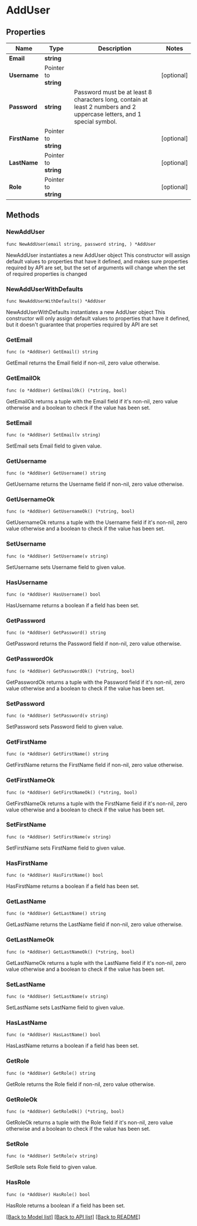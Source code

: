 # AddUser

## Properties

Name | Type | Description | Notes
------------ | ------------- | ------------- | -------------
**Email** | **string** |  | 
**Username** | Pointer to **string** |  | [optional] 
**Password** | **string** | Password must be at least 8 characters long, contain at least 2 numbers and 2 uppercase letters, and 1 special symbol. | 
**FirstName** | Pointer to **string** |  | [optional] 
**LastName** | Pointer to **string** |  | [optional] 
**Role** | Pointer to **string** |  | [optional] 

## Methods

### NewAddUser

`func NewAddUser(email string, password string, ) *AddUser`

NewAddUser instantiates a new AddUser object
This constructor will assign default values to properties that have it defined,
and makes sure properties required by API are set, but the set of arguments
will change when the set of required properties is changed

### NewAddUserWithDefaults

`func NewAddUserWithDefaults() *AddUser`

NewAddUserWithDefaults instantiates a new AddUser object
This constructor will only assign default values to properties that have it defined,
but it doesn't guarantee that properties required by API are set

### GetEmail

`func (o *AddUser) GetEmail() string`

GetEmail returns the Email field if non-nil, zero value otherwise.

### GetEmailOk

`func (o *AddUser) GetEmailOk() (*string, bool)`

GetEmailOk returns a tuple with the Email field if it's non-nil, zero value otherwise
and a boolean to check if the value has been set.

### SetEmail

`func (o *AddUser) SetEmail(v string)`

SetEmail sets Email field to given value.


### GetUsername

`func (o *AddUser) GetUsername() string`

GetUsername returns the Username field if non-nil, zero value otherwise.

### GetUsernameOk

`func (o *AddUser) GetUsernameOk() (*string, bool)`

GetUsernameOk returns a tuple with the Username field if it's non-nil, zero value otherwise
and a boolean to check if the value has been set.

### SetUsername

`func (o *AddUser) SetUsername(v string)`

SetUsername sets Username field to given value.

### HasUsername

`func (o *AddUser) HasUsername() bool`

HasUsername returns a boolean if a field has been set.

### GetPassword

`func (o *AddUser) GetPassword() string`

GetPassword returns the Password field if non-nil, zero value otherwise.

### GetPasswordOk

`func (o *AddUser) GetPasswordOk() (*string, bool)`

GetPasswordOk returns a tuple with the Password field if it's non-nil, zero value otherwise
and a boolean to check if the value has been set.

### SetPassword

`func (o *AddUser) SetPassword(v string)`

SetPassword sets Password field to given value.


### GetFirstName

`func (o *AddUser) GetFirstName() string`

GetFirstName returns the FirstName field if non-nil, zero value otherwise.

### GetFirstNameOk

`func (o *AddUser) GetFirstNameOk() (*string, bool)`

GetFirstNameOk returns a tuple with the FirstName field if it's non-nil, zero value otherwise
and a boolean to check if the value has been set.

### SetFirstName

`func (o *AddUser) SetFirstName(v string)`

SetFirstName sets FirstName field to given value.

### HasFirstName

`func (o *AddUser) HasFirstName() bool`

HasFirstName returns a boolean if a field has been set.

### GetLastName

`func (o *AddUser) GetLastName() string`

GetLastName returns the LastName field if non-nil, zero value otherwise.

### GetLastNameOk

`func (o *AddUser) GetLastNameOk() (*string, bool)`

GetLastNameOk returns a tuple with the LastName field if it's non-nil, zero value otherwise
and a boolean to check if the value has been set.

### SetLastName

`func (o *AddUser) SetLastName(v string)`

SetLastName sets LastName field to given value.

### HasLastName

`func (o *AddUser) HasLastName() bool`

HasLastName returns a boolean if a field has been set.

### GetRole

`func (o *AddUser) GetRole() string`

GetRole returns the Role field if non-nil, zero value otherwise.

### GetRoleOk

`func (o *AddUser) GetRoleOk() (*string, bool)`

GetRoleOk returns a tuple with the Role field if it's non-nil, zero value otherwise
and a boolean to check if the value has been set.

### SetRole

`func (o *AddUser) SetRole(v string)`

SetRole sets Role field to given value.

### HasRole

`func (o *AddUser) HasRole() bool`

HasRole returns a boolean if a field has been set.


[[Back to Model list]](../README.md#documentation-for-models) [[Back to API list]](../README.md#documentation-for-api-endpoints) [[Back to README]](../README.md)


